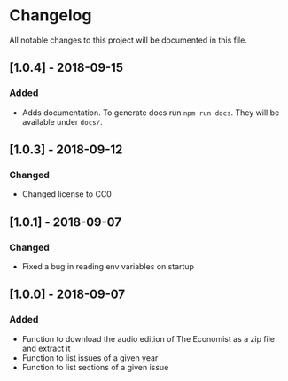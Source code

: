 # Changelog
All notable changes to this project will be documented in this file.

## [1.0.4] - 2018-09-15

### Added
- Adds documentation. To generate docs run `npm run docs`. They will be available under `docs/`.

## [1.0.3] - 2018-09-12
### Changed 
- Changed license to CC0

## [1.0.1] - 2018-09-07
### Changed
- Fixed a bug in reading env variables on startup

## [1.0.0] - 2018-09-07
### Added
- Function to download the audio edition of The Economist as a zip file and extract it
- Function to list issues of a given year
- Function to list sections of a given issue